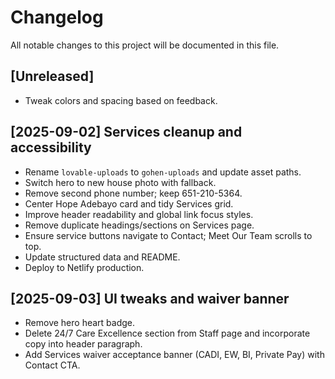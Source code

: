 # Changelog

All notable changes to this project will be documented in this file.

## [Unreleased]
- Tweak colors and spacing based on feedback.

## [2025-09-02] Services cleanup and accessibility
- Rename `lovable-uploads` to `gohen-uploads` and update asset paths.
- Switch hero to new house photo with fallback.
- Remove second phone number; keep 651-210-5364.
- Center Hope Adebayo card and tidy Services grid.
- Improve header readability and global link focus styles.
- Remove duplicate headings/sections on Services page.
- Ensure service buttons navigate to Contact; Meet Our Team scrolls to top.
- Update structured data and README.
- Deploy to Netlify production.

## [2025-09-03] UI tweaks and waiver banner
- Remove hero heart badge.
- Delete 24/7 Care Excellence section from Staff page and incorporate copy into header paragraph.
- Add Services waiver acceptance banner (CADI, EW, BI, Private Pay) with Contact CTA.

